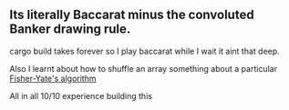 ## Its literally Baccarat minus the convoluted Banker drawing rule.

cargo build takes forever so I play baccarat while I wait it aint that deep.

Also I learnt about how to shuffle an array something about a particular [Fisher-Yate's algorithm](https://en.wikipedia.org/wiki/Fisher%E2%80%93Yates_shuffle#Fisher_and_Yates'_original_method)

All in all 10/10 experience building this
